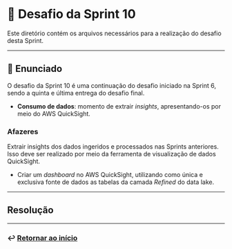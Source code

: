 # 🧩 Desafio da Sprint 10
Este diretório contém os arquivos necessários para a realização do desafio desta Sprint.

___

## 📝 Enunciado
O desafio da Sprint 10 é uma continuação do desafio iniciado na Sprint 6, sendo a quinta e última entrega do desafio final.

- **Consumo de dados**: momento de extrair *insights*, apresentando-os por meio do AWS QuickSight.

### Afazeres
Extrair insights dos dados ingeridos e processados nas Sprints anteriores. Isso deve ser realizado por meio da ferramenta de visualização de dados QuickSight.

- Criar um *dashboard* no AWS QuickSight, utilizando como única e exclusiva fonte de dados as tabelas da camada *Refined* do data lake.


--- 

## Resolução

___

### ↩️ [Retornar ao início](../../README.md)
